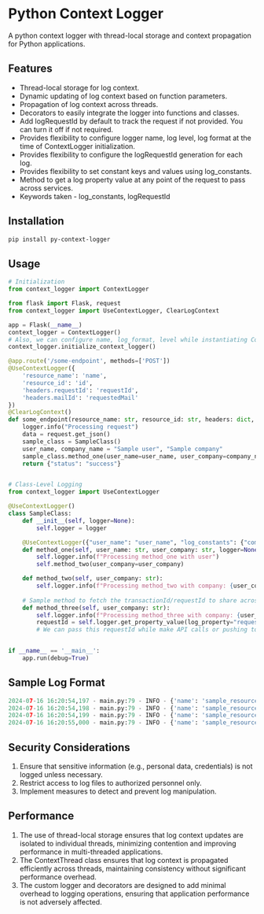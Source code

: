 # Python Context Logger

A python context logger with thread-local storage and context propagation for Python applications.

## Features

- Thread-local storage for log context.
- Dynamic updating of log context based on function parameters.
- Propagation of log context across threads.
- Decorators to easily integrate the logger into functions and classes.
- Add logRequestId by default to track the request if not provided. You can turn it off if not required. 
- Provides flexibility to configure logger name, log level, log format at the time of ContextLogger initialization.
- Provides flexibility to configure the logRequestId generation for each log.
- Provides flexibility to set constant keys and values using log_constants.
- Method to get a log property value at any point of the request to pass across services.
- Keywords taken - log_constants, logRequestId

## Installation

```bash
pip install py-context-logger
```

## Usage
```python
# Initialization
from context_logger import ContextLogger

from flask import Flask, request
from context_logger import UseContextLogger, ClearLogContext

app = Flask(__name__)
context_logger = ContextLogger()
# Also, we can configure name, log_format, level while instantiating ContextLogger
context_logger.initialize_context_logger()

@app.route('/some-endpoint', methods=['POST'])
@UseContextLogger({
    'resource_name': 'name',
    'resource_id': 'id',
    'headers.requestId': 'requestId',
    'headers.mailId': 'requestedMail'
})
@ClearLogContext()
def some_endpoint(resource_name: str, resource_id: str, headers: dict, logger=None):
    logger.info("Processing request")
    data = request.get_json()
    sample_class = SampleClass()
    user_name, company_name = "Sample user", "Sample company"
    sample_class.method_one(user_name=user_name, user_company=company_name)
    return {"status": "success"}


# Class-Level Logging
from context_logger import UseContextLogger

@UseContextLogger()
class SampleClass:
    def __init__(self, logger=None):
        self.logger = logger

    @UseContextLogger({"user_name": "user_name", "log_constants": {"company_city": "New york"}})
    def method_one(self, user_name: str, user_company: str, logger=None):
        self.logger.info(f"Processing method_one with user")
        self.method_two(user_company=user_company)

    def method_two(self, user_company: str):
        self.logger.info(f"Processing method_two with company: {user_company}")
    
    # Sample method to fetch the transactionId/requestId to share across services
    def method_three(self, user_company: str):
        self.logger.info(f"Processing method_three with company: {user_company}")
        requestId = self.logger.get_property_value(log_property="requestId")
        # We can pass this requestId while make API calls or pushing to kafka etc.


if __name__ == '__main__':
    app.run(debug=True)

```
## Sample Log Format
```python
2024-07-16 16:20:54,197 - main.py:79 - INFO - {'name': 'sample_resource', 'id': '123', 'logRequestId': '6239237f-1f96-48c6-93f3-89fd2c63ea6d', 'requestedMail': 'sample-user@gmail.com'} - Processing request
2024-07-16 16:20:54,198 - main.py:79 - INFO - {'name': 'sample_resource', 'id': '123', 'logRequestId': '6239237f-1f96-48c6-93f3-89fd2c63ea6d', 'requestedMail': 'sample-user@gmail.com', 'user_name': 'Sample user', 'company_city': 'New york'} - Processing method_one with user
2024-07-16 16:20:54,199 - main.py:79 - INFO - {'name': 'sample_resource', 'id': '123', 'logRequestId': '6239237f-1f96-48c6-93f3-89fd2c63ea6d', 'requestedMail': 'sample-user@gmail.com', 'user_name': 'Sample user', 'company_city': 'New york'} - Processing method_two with company: Sample company
2024-07-16 16:20:55,000 - main.py:79 - INFO - {'name': 'sample_resource', 'id': '123', 'logRequestId': '6239237f-1f96-48c6-93f3-89fd2c63ea6d', 'requestedMail': 'sample-user@gmail.com', 'user_name': 'Sample user', 'company_city': 'New york'} - Processing method_three with company: Sample company
```


## Security Considerations
1. Ensure that sensitive information (e.g., personal data, credentials) is not logged unless necessary.<br>
2. Restrict access to log files to authorized personnel only.<br>
3. Implement measures to detect and prevent log manipulation.

## Performance
1. The use of thread-local storage ensures that log context updates are isolated to individual threads, minimizing contention and improving performance in multi-threaded applications.
2. The ContextThread class ensures that log context is propagated efficiently across threads, maintaining consistency without significant performance overhead.
3. The custom logger and decorators are designed to add minimal overhead to logging operations, ensuring that application performance is not adversely affected.

